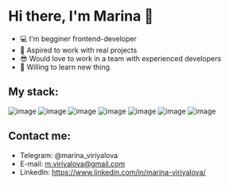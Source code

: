 # Hi there, I'm Marina 👋

* 💻 I'm begginer frontend-developer
* 💪 Aspired to work with real projects
* 😎 Would love to work in a team with experienced developers
* 📖 Willing to learn new thing 



## My stack:


![image](https://user-images.githubusercontent.com/71218799/136786201-c4d8b0e4-2467-4c73-a420-02b16763ac45.png)
![image](https://user-images.githubusercontent.com/71218799/136786236-2607e149-f23d-472c-b9c2-491d0bb8b29d.png)
![image](https://user-images.githubusercontent.com/71218799/136786279-26877063-095e-4378-9cb1-9b519451a64d.png)
![image](https://user-images.githubusercontent.com/71218799/136786306-4aca0c9c-51ba-4c2e-8796-e8685c25c7c7.png)
![image](https://user-images.githubusercontent.com/71218799/136786340-8d08970b-a077-4b78-80f0-1f71baf4e42b.png)
![image](https://user-images.githubusercontent.com/71218799/136786373-99e4dffe-9b87-4008-9ad4-5ad1d932418d.png)
![image](https://user-images.githubusercontent.com/71218799/136786386-f0c2bd87-f050-44e9-b894-45e6a9efde37.png)


## Contact me:

* Telegram: @marina_viriyalova
* E-mail: m.viriyalova@gmail.com
* LinkedIn: https://www.linkedin.com/in/marina-viriyalova/
